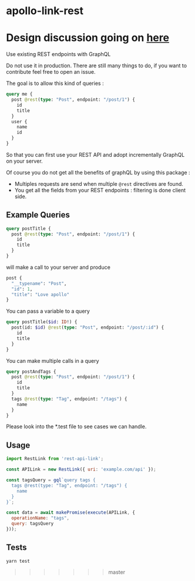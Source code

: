# apollo-link-rest

# Design discussion going on [here](https://github.com/apollographql/apollo-link-rest/pull/1)


Use existing REST endpoints with GraphQL

Do not use it in production. There are still many things to do, if you want to contribute feel free to open an issue.

The goal is to allow this kind of queries :

```graphql
query me {
  post @rest(type: "Post", endpoint: "/post/1") {
    id
    title
  }
  user {
    name
    id
  }
}
```

So that you can first use your REST API and adopt incrementally GraphQL on your server.

Of course you do not get all the benefits of graphQL by using this package :

* Multiples requests are send when multiple `@rest` directives are found.
* You get all the fields from your REST endpoints : filtering is done client side.

## Example Queries

```graphql
query postTitle {
  post @rest(type: "Post", endpoint: "/post/1") {
    id
    title
  }
}
```

will make a call to your server and produce 

```graphql
post {
  "__typename": "Post",
  "id": 1,
  "title": "Love apollo"
}
```

You can pass a variable to a query

```graphql
query postTitle($id: ID!) {
  post(id: $id) @rest(type: "Post", endpoint: "/post/:id") {
    id
    title
  }
}
```


You can make multiple calls in a query

```graphql
query postAndTags {
  post @rest(type: "Post", endpoint: "/post/1") {
    id
    title
  }
  tags @rest(type: "Tag", endpoint: "/tags") {
    name
  }
}
```

Please look into the *.test file to see cases we can handle.

## Usage

```js
import RestLink from 'rest-api-link';

const APILink = new RestLink({ uri: 'example.com/api' });

const tagsQuery = gql`query tags {
  tags @rest(type: "Tag", endpoint: "/tags") {
    name
  }
}`;

const data = await makePromise(execute(APILink, {
  operationName: "tags",
  query: tagsQuery
}));

```

## Tests

```shell
yarn test
```

>>>>>>> master

